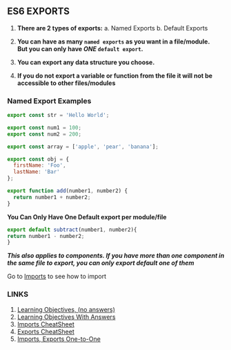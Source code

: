 ## ES6 EXPORTS

1. **There are 2 types of exports:**
   a. Named Exports
   b. Default Exports

2. **You can have as many `named exports` as you want in a file/module.<br />But you can only have _ONE_ `default export`.**

3. **You can export any data structure you choose.**

4. **If you do not export a variable or function from the file it will not be accessible to other files/modules**

### Named Export Examples

```js
export const str = 'Hello World';

export const num1 = 100;
export const num2 = 200;

export const array = ['apple', 'pear', 'banana'];

export const obj = {
  firstName: 'Foo',
  lastName: 'Bar'
};

export function add(number1, number2) {
  return number1 + number2;
}
```

**You Can Only Have One Default export per module/file**

```js
export default subtract(number1, number2){
return number1 - number2;
}
```

**_This also applies to components. If you have more than one component in the same file to export, you can only export default one of them_**

Go to [Imports](./imports.md) to see how to import

### LINKS

1. [Learning Objectives, (no answers)](./learning-objectives-empty.md)
2. [Learning Objectives With Answers](./learning-objectives-filled.md)
3. [Imports CheatSheet](./imports-cheatsheet.md)
4. [Exports CheatSheet](./exports-cheatsheet.md)
5. [Imports, Exports One-to-One](./import-export-glance.md)
